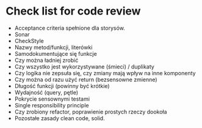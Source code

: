 # Check list for code review

- Acceptance criteria spełnione dla storysów.
- Sonar
- CheckStyle
- Nazwy metod/funkcji, literówki
- Samodokumentujące się funkcje
- Czy można ładniej zrobić
- Czy wszystko jest wykorzystywane (śmieci) / duplikaty
- Czy logika nie zepsuła się, czy zmiany mają wpływ na inne komponenty
- Czy można od razu użyć return (bezsensowne zmienne)
- Długość funkcji (powinny być krótkie) 
- Wydajność (query, pętle)
- Pokrycie sensownymi testami
- Single responsibility principle
- Czy zrobiony refactor, poprawienie prostych rzeczy dookoła 
- Pozostałe zasady clean code, solid.
